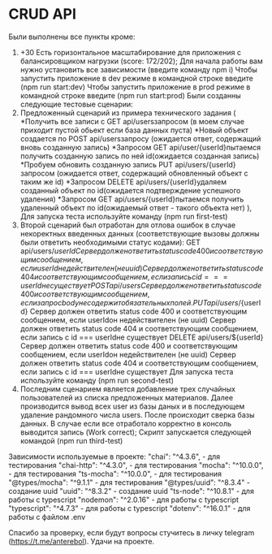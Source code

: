 # CRUD API
Были выполнены все пункты кроме: 
  1. +30 Есть горизонтальное масштабирование для приложения с балансировщиком нагрузки (score: 172/202);
Для начала работы вам нужно установить все зависимости (введите команду npm i)
Чтобы запустить приложение в dev режиме в командной строке введите (npm run start:dev)
Чтобы запустить приложение в prod режиме в командной строке введите (npm run start:prod)
Были созданны следующие тестовые сценарии: 
1. Предложенный сценарий из примера технического задания (
  *Получить все записи с GET api/usersзапросом (в моем случае приходит пустой обьект если база данных пуста)
  *Новый объект создается по POST api/usersзапросу (ожидается ответ, содержащий вновь созданную запись)
  *Запросом GET api/user/{userId}пытаемся получить созданную запись по ней id(ожидается созданная запись)
  *Пробуем обновить созданную запись PUT api/users/{userId}запросом (ожидается ответ, содержащий обновленный объект с таким же id)
  *Запросом DELETE api/users/{userId}удаляем созданный объект по id(ожидается подтверждение успешного удаления)
  *Запросом GET api/users/{userId}пытаемся получить удаленный объект по id(ожидаемый ответ - такого объекта нет)
),
  Для запуска теста используйте команду (npm run first-test)
2. Второй сценарий был отработан для отлова ошибок в случае некоректных введенных данных (соответствующие вызовы должны были ответить необходимыми статус кодами):
  GET api/users/${userId}
    Сервер должен ответить status code 400 и соответствующим сообщением, если userId недействителен (не uuid)
    Сервер должен ответить status code 404 и соответствующим сообщением, если запись с id === userId не существует
  POST api/users
    Сервер должен ответить status code 400 и соответствующим сообщением, если запрос body не содержит обязательных полей.
  PUT api/users/${userId}
    Сервер должен ответить status code 400 и соответствующим сообщением, если userIdон недействителен (не uuid)
    Сервер должен ответить status code 404 и соответствующим сообщением, если запись с id === userIdне существует
  DELETE api/users/${userId}
    Сервер должен ответить status code 400 и соответствующим сообщением, если userIdон недействителен (не uuid)
    Сервер должен ответить status code 404 и соответствующим сообщением, если запись с id === userIdне существует
  Для запуска теста используйте команду (npm run second-test)
3. Последним сценарием является добавление трех случайных пользователей из списка предложенных материалов. Далее производится вывод всех user из базы даных и в последующем удаление рандомного числа users. После происходит сверка базы данных. В случае если все отработало корректно в консоль выводится запись (Work correct);
Скрипт запускается следующей командой (npm run third-test)

Зависимости используемые в проекте:
  "chai": "^4.3.6", - для тестирования
  "chai-http": "^4.3.0", - для тестирования
  "mocha": "^10.0.0", - для тестирования
  "ts-mocha": "^10.0.0", - для тестирования
  "@types/mocha": "^9.1.1" - для тестирования
  "@types/uuid": "^8.3.4" - создание uuid
  "uuid": "^8.3.2" - создание uuid
  "ts-node": "^10.8.1" - для работы с typescript
  "nodemon": "^2.0.16" - для работы с typescript
  "typescript": "^4.7.3" - для работы с typescript
  "dotenv": "^16.0.1" - для работы с файлом .env

Спасибо за проверку, если будут вопросы стучитесь в личку telegram (https://t.me/anterebol). Удачи на проекте.



